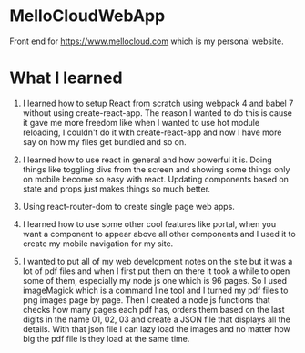 # MelloCloudWebApp

Front end for https://www.mellocloud.com which is my personal website.

# What I learned

1. I learned how to setup React from scratch using webpack 4 and babel 7 without using create-react-app. The reason I wanted to do this is cause it gave me more freedom like when I wanted to use hot module reloading, I couldn't do it with create-react-app and now I have more say on how my files get bundled and so on.

2. I learned how to use react in general and how powerful it is. Doing things like toggling divs from the screen and showing some things only on mobile become so easy with react. Updating components based on state and props just makes things so much better.

3. Using react-router-dom to create single page web apps.

4. I learned how to use some other cool features like portal, when you want a component to appear above all other components and I used it to create my mobile navigation for my site.

5. I wanted to put all of my web development notes on the site but it was a lot of pdf files and when I first put them on there it took a while to open some of them, especially my node js one which is 96 pages. So I used imageMagick which is a command line tool and I turned my pdf files to png images page by page. Then I created a node js functions that checks how many pages each pdf has, orders them based on the last digits in the name 01, 02, 03 and create a JSON file that displays all the details.
With that json file I can lazy load the images and no matter how big the pdf file is they load at the same time.